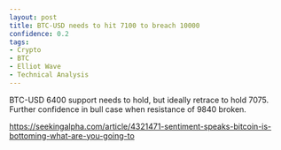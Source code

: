 ```yaml
---
layout: post
title: BTC-USD needs to hit 7100 to breach 10000
confidence: 0.2
tags:
- Crypto
- BTC
- Elliot Wave
- Technical Analysis
---
```

BTC-USD 6400 support needs to hold, but ideally retrace to hold 7075. Further confidence in bull case when resistance of 9840 broken.

<https://seekingalpha.com/article/4321471-sentiment-speaks-bitcoin-is-bottoming-what-are-you-going-to>
